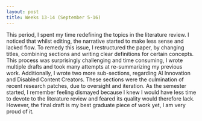 ```yaml
---
layout: post
title: Weeks 13-14 (September 5-16) 
---
```


This period, I spent my time redefining the topics in the literature review. I noticed that whilst editing, the narrative started to make less sense and lacked flow. To remedy this issue, I restructured the paper, by changing titles, combining sections and writing clear definitions for certain concepts. This process was surprisingly challenging and time consuming, I wrote multiple drafts and took many attempts at re-summarizing my previous work. Additionally, I wrote two more sub-sections, regarding AI Innovation and Disabled Content Creators. These sections were the culmination of recent research patches, due to oversight and iteration.  As the semester started, I remember feeling dismayed because I knew I would have less time to devote to the literature review and feared its quality would therefore lack. However, the final draft is my best graduate piece of work yet, I am very proud of it. 
